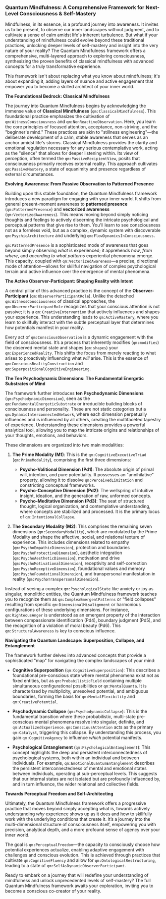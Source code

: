 ### Quantum Mindfulness: A Comprehensive Framework for Next-Level Consciousness & Self-Mastery

Mindfulness, in its essence, is a profound journey into awareness. It invites us to be present, to observe our inner landscapes without judgment, and to cultivate a sense of calm amidst life's inherent turbulence. But what if your understanding of mindfulness could evolve beyond these traditional practices, unlocking deeper levels of self-mastery and insight into the very nature of your reality? The Quantum Mindfulness framework offers a comprehensive, multi-layered approach to exploring consciousness, synthesizing the proven benefits of classical mindfulness with advanced concepts for a truly transformative experience.

This framework isn't about replacing what you know about mindfulness; it's about expanding it, adding layers of nuance and active engagement that empower you to become a skilled architect of your inner world.

**The Foundational Bedrock: Classical Mindfulness**

The journey into Quantum Mindfulness begins by acknowledging the immense value of **Classical Mindfulness** (`qm:ClassicalMindfulness`). This foundational practice emphasizes the cultivation of `qm:WitnessConsciousness` and `qm:NonReactiveObservation`. Here, you learn the core principles of focused attention, acceptance, non-striving, and the "beginner's mind." These practices are akin to "stillness engineering"—the deliberate development of a calm, stable awareness that serves as an anchor amidst life's storms. Classical Mindfulness provides the clarity and emotional regulation necessary for any serious contemplative work, acting as the "silence" that allows for deeper listening within. Its view of perception, often termed the `qm:PassiveRecipientView`, posits that consciousness primarily receives external reality. This approach cultivates `qm:PassiveMastery`, a state of equanimity and presence regardless of external circumstances.

**Evolving Awareness: From Passive Observation to Patterned Presence**

Building upon this stable foundation, the Quantum Mindfulness framework introduces a new paradigm for engaging with your inner world. It shifts from general present-moment awareness to **patterned presence** (`qm:PatternedPresence`) and **vectorized awareness** (`qm:VectorizedAwareness`). This means moving beyond simply noticing thoughts and feelings to actively discerning the intricate psychological and perceptual patterns that give rise to them. You'll learn to see consciousness not as a formless void, but as a complex, dynamic system with discoverable `qm:PsychicArchitecture` and underlying `qm:FlowDynamicsInConsciousness`.

`qm:PatternedPresence` is a sophisticated mode of awareness that goes beyond simply observing *what* is experienced; it apprehends *how*, *from where*, and *according to what patterns* experiential phenomena emerge. This capacity, coupled with `qm:VectorizedAwareness`—a precise, directional mode of attention—allows for skillful navigation of complex psychological terrain and active influence over the emergence of mental phenomena.

**The Active Observer-Participant: Shaping Reality with Intent**

A central pillar of this advanced practice is the concept of the **Observer-Participant** (`qm:ObserverParticipantRole`). Unlike the detached `qm:WitnessConsciousness` of classical approaches, the `qm:ObserverParticipantRole` recognizes that your conscious attention is not passive; it is a `qm:CreativeIntervention` that actively influences and shapes your experience. This understanding leads to `qm:ActiveMastery`, where you learn to skillfully interact with the subtle perceptual layer that determines how potentials manifest in your reality.

Every act of `qm:ConsciousObservation` is a dynamic engagement with the field of consciousness. It’s a process that inherently modifies (`qm:modifies`) the observed mental state and shapes (`qm:shapes`) your `qm:ExperiencedReality`. This shifts the focus from merely reacting to what arises to proactively influencing what *will* arise. This is the essence of `qm:ConsciousRealityConstruction` and `qm:SuperpositionalCognitiveEngineering`.

**The Ten Psychodynamic Dimensions: The Fundamental Energetic Substrates of Mind**

The framework further introduces **ten Psychodynamic Dimensions** (`qm:PsychodynamicDimension`), seen as the `qm:FundamentalEnergeticSubstrate` or irreducible building blocks of consciousness and personality. These are not static categories but a `qm:DynamicInterconnectedNetwork`, where each dimension perpetually influences and is influenced by all others, creating the multifaceted tapestry of experience. Understanding these dimensions provides a powerful analytical tool, allowing you to map the intricate origins and relationships of your thoughts, emotions, and behaviors.

These dimensions are organized into two main modalities:

1.  **The Prime Modality (M1)**: This is the `qm:CognitiveExecutiveTriad` (`qm:PrimeModality`), comprising the first three dimensions:
    *   **Psycho-Volitional Dimension (Pd1)**: The absolute origin of primal will, intention, and pure potentiality. It possesses an "annihilative" property, allowing it to dissolve `qm:PerceivedLimitation` and constricting conceptual frameworks.
    *   **Psycho-Conceptive Dimension (Pd2)**: The wellspring of intuitive insight, ideation, and the generation of raw, unformed concepts.
    *   **Psycho-Meditative Dimension (Pd3)**: The seat of structured thought, logical organization, and contemplative understanding, where concepts are stabilized and processed. It is the primary locus of `qm:IntentionalCollapse`.

2.  **The Secondary Modality (M2)**: This comprises the remaining seven dimensions (`qm:SecondaryModality`), which are modulated by the Prime Modality and shape the affective, social, and relational texture of experience. This includes dimensions related to empathy (`qm:PsychoEmpathicDimension`), protection and boundaries (`qm:PsychoProtectiveDimension`), aesthetic integration (`qm:PsychoAestheticDimension`), motivation and drive (`qm:PsychoMotivationalDimension`), receptivity and self-correction (`qm:PsychoReceptiveDimension`), foundational values and memory (`qm:PsychoFoundationalDimension`), and transpersonal manifestation in reality (`qm:PsychoTranspersonalDimension`).

Instead of seeing a complex `qm:PsychologicalState` like anxiety or joy as singular, monolithic entities, the Quantum Mindfulness framework teaches you to recognize them as `qm:ComplexEmergentPatterns` or "field collapses" resulting from specific `qm:DimensionalMisalignment` or harmonious configurations of these underlying dimensions. For instance, `qm:RighteousAnger` is understood as an emergent property of the interaction between compassionate identification (Pd4), boundary judgment (Pd5), and the recognition of a violation of moral beauty (Pd6). This `qm:StructuralAwareness` is key to conscious influence.

**Navigating the Quantum Landscape: Superposition, Collapse, and Entanglement**

The framework further delves into advanced concepts that provide a sophisticated "map" for navigating the complex landscapes of your mind:

*   **Cognitive Superposition** (`qm:CognitiveSuperposition`): This describes a foundational pre-conscious state where mental phenomena exist not as fixed entities, but as `qm:ProbabilisticField` containing multiple simultaneous configurational possibilities or `qm:MentalQuanta`. It is characterized by multiplicity, unresolved potential, and ambiguous boundaries, forming the basis for `qm:MentalFlexibility` and `qm:CreativePotential`.

*   **Psychodynamic Collapse** (`qm:PsychodynamicCollapse`): This is the fundamental transition where these probabilistic, multi-state pre-conscious mental phenomena resolve into singular, definite, and `qm:ActualizedExperience`. `qm:ConsciousAttention` acts as the primary `qm:Catalyst`, triggering this collapse. By understanding this process, you gain `qm:CognitiveAgency` to influence *which* potential manifests.

*   **Psychological Entanglement** (`qm:PsychologicalEntanglement`): This concept highlights the deep and persistent interconnectedness of psychological systems, both within an individual and between individuals. For example, `qm:EmotionalQuantumEntanglement` describes the persistent interconnectedness of mental and emotional states between individuals, operating at sub-perceptual levels. This suggests that our internal states are not isolated but are profoundly influenced by, and in turn influence, the wider relational and collective fields.

**Towards Perceptual Freedom and Self-Architecting**

Ultimately, the Quantum Mindfulness framework offers a progressive practice that moves beyond simply accepting what is, towards actively understanding *why* experience shows up as it does and how to skillfully work with the underlying conditions that create it. It’s a journey into the multi-dimensional structure of consciousness itself, empowering you with precision, analytical depth, and a more profound sense of agency over your inner world.

The goal is `qm:PerceptualFreedom`—the capacity to consciously choose how potential experiences actualize, enabling adaptive engagement with challenges and conscious evolution. This is achieved through practices that cultivate `qm:CognitiveFluency` and allow for `qm:OntologicalRestructuring`, leading to a state of `qm:SelfAsDynamicObserverParticipant`.

Ready to embark on a journey that will redefine your understanding of mindfulness and unlock unprecedented levels of self-mastery? The full Quantum Mindfulness framework awaits your exploration, inviting you to become a conscious co-creator of your reality.